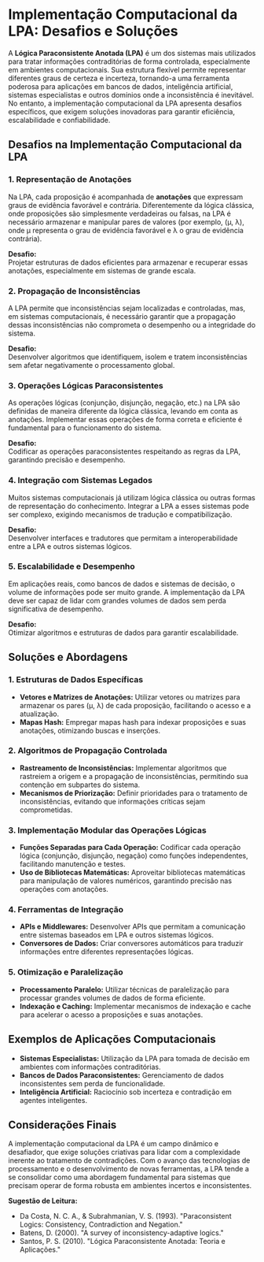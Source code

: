 
# Implementação Computacional da LPA: Desafios e Soluções

A **Lógica Paraconsistente Anotada (LPA)** é um dos sistemas mais utilizados para tratar informações contraditórias de forma controlada, especialmente em ambientes computacionais. Sua estrutura flexível permite representar diferentes graus de certeza e incerteza, tornando-a uma ferramenta poderosa para aplicações em bancos de dados, inteligência artificial, sistemas especialistas e outros domínios onde a inconsistência é inevitável. No entanto, a implementação computacional da LPA apresenta desafios específicos, que exigem soluções inovadoras para garantir eficiência, escalabilidade e confiabilidade.

## Desafios na Implementação Computacional da LPA

### 1. Representação de Anotações

Na LPA, cada proposição é acompanhada de **anotações** que expressam graus de evidência favorável e contrária. Diferentemente da lógica clássica, onde proposições são simplesmente verdadeiras ou falsas, na LPA é necessário armazenar e manipular pares de valores (por exemplo, (μ, λ), onde μ representa o grau de evidência favorável e λ o grau de evidência contrária).

**Desafio:**  
Projetar estruturas de dados eficientes para armazenar e recuperar essas anotações, especialmente em sistemas de grande escala.

### 2. Propagação de Inconsistências

A LPA permite que inconsistências sejam localizadas e controladas, mas, em sistemas computacionais, é necessário garantir que a propagação dessas inconsistências não comprometa o desempenho ou a integridade do sistema.

**Desafio:**  
Desenvolver algoritmos que identifiquem, isolem e tratem inconsistências sem afetar negativamente o processamento global.

### 3. Operações Lógicas Paraconsistentes

As operações lógicas (conjunção, disjunção, negação, etc.) na LPA são definidas de maneira diferente da lógica clássica, levando em conta as anotações. Implementar essas operações de forma correta e eficiente é fundamental para o funcionamento do sistema.

**Desafio:**  
Codificar as operações paraconsistentes respeitando as regras da LPA, garantindo precisão e desempenho.

### 4. Integração com Sistemas Legados

Muitos sistemas computacionais já utilizam lógica clássica ou outras formas de representação do conhecimento. Integrar a LPA a esses sistemas pode ser complexo, exigindo mecanismos de tradução e compatibilização.

**Desafio:**  
Desenvolver interfaces e tradutores que permitam a interoperabilidade entre a LPA e outros sistemas lógicos.

### 5. Escalabilidade e Desempenho

Em aplicações reais, como bancos de dados e sistemas de decisão, o volume de informações pode ser muito grande. A implementação da LPA deve ser capaz de lidar com grandes volumes de dados sem perda significativa de desempenho.

**Desafio:**  
Otimizar algoritmos e estruturas de dados para garantir escalabilidade.

## Soluções e Abordagens

### 1. Estruturas de Dados Específicas

- **Vetores e Matrizes de Anotações:** Utilizar vetores ou matrizes para armazenar os pares (μ, λ) de cada proposição, facilitando o acesso e a atualização.
- **Mapas Hash:** Empregar mapas hash para indexar proposições e suas anotações, otimizando buscas e inserções.

### 2. Algoritmos de Propagação Controlada

- **Rastreamento de Inconsistências:** Implementar algoritmos que rastreiem a origem e a propagação de inconsistências, permitindo sua contenção em subpartes do sistema.
- **Mecanismos de Priorização:** Definir prioridades para o tratamento de inconsistências, evitando que informações críticas sejam comprometidas.

### 3. Implementação Modular das Operações Lógicas

- **Funções Separadas para Cada Operação:** Codificar cada operação lógica (conjunção, disjunção, negação) como funções independentes, facilitando manutenção e testes.
- **Uso de Bibliotecas Matemáticas:** Aproveitar bibliotecas matemáticas para manipulação de valores numéricos, garantindo precisão nas operações com anotações.

### 4. Ferramentas de Integração

- **APIs e Middlewares:** Desenvolver APIs que permitam a comunicação entre sistemas baseados em LPA e outros sistemas lógicos.
- **Conversores de Dados:** Criar conversores automáticos para traduzir informações entre diferentes representações lógicas.

### 5. Otimização e Paralelização

- **Processamento Paralelo:** Utilizar técnicas de paralelização para processar grandes volumes de dados de forma eficiente.
- **Indexação e Caching:** Implementar mecanismos de indexação e cache para acelerar o acesso a proposições e suas anotações.

## Exemplos de Aplicações Computacionais

- **Sistemas Especialistas:** Utilização da LPA para tomada de decisão em ambientes com informações contraditórias.
- **Bancos de Dados Paraconsistentes:** Gerenciamento de dados inconsistentes sem perda de funcionalidade.
- **Inteligência Artificial:** Raciocínio sob incerteza e contradição em agentes inteligentes.

## Considerações Finais

A implementação computacional da LPA é um campo dinâmico e desafiador, que exige soluções criativas para lidar com a complexidade inerente ao tratamento de contradições. Com o avanço das tecnologias de processamento e o desenvolvimento de novas ferramentas, a LPA tende a se consolidar como uma abordagem fundamental para sistemas que precisam operar de forma robusta em ambientes incertos e inconsistentes.

**Sugestão de Leitura:**  
- Da Costa, N. C. A., & Subrahmanian, V. S. (1993). "Paraconsistent Logics: Consistency, Contradiction and Negation."
- Batens, D. (2000). "A survey of inconsistency-adaptive logics."
- Santos, P. S. (2010). "Lógica Paraconsistente Anotada: Teoria e Aplicações."


